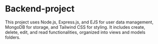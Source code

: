 # Backend-project
This project uses Node.js, Express.js, and EJS for user data management, MongoDB for storage, and Tailwind CSS for styling. It includes create, delete, edit, and read functionalities, organized into views and models folders.
